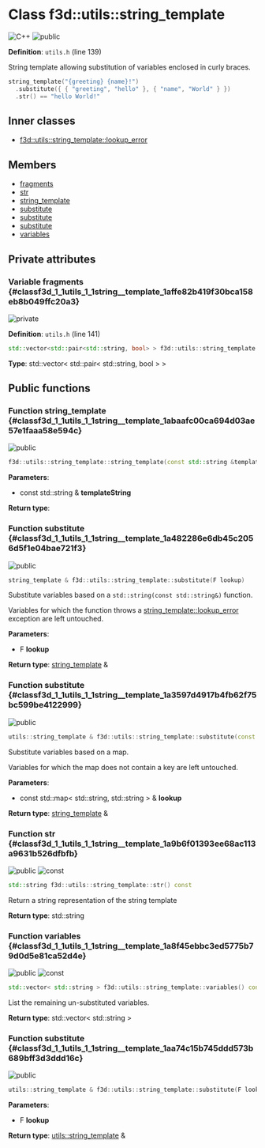 # Class f3d::utils::string_template

![][C++]
![][public]

**Definition**: `utils.h` (line 139)



String template allowing substitution of variables enclosed in curly braces. 
```cpp
string_template("{greeting} {name}!")
  .substitute({ { "greeting", "hello" }, { "name", "World" } })
  .str() == "hello World!"
```

## Inner classes

* [f3d::utils::string\_template::lookup\_error](structf3d_1_1utils_1_1string__template_1_1lookup__error.md)

## Members

* [fragments](classf3d_1_1utils_1_1string__template.md#classf3d_1_1utils_1_1string__template_1affe82b419f30bca158eb8b049ffc20a3)
* [str](classf3d_1_1utils_1_1string__template.md#classf3d_1_1utils_1_1string__template_1a9b6f01393ee68ac113a9631b526dfbfb)
* [string\_template](classf3d_1_1utils_1_1string__template.md#classf3d_1_1utils_1_1string__template_1abaafc00ca694d03ae57e1faaa58e594c)
* [substitute](classf3d_1_1utils_1_1string__template.md#classf3d_1_1utils_1_1string__template_1a482286e6db45c2056d5f1e04bae721f3)
* [substitute](classf3d_1_1utils_1_1string__template.md#classf3d_1_1utils_1_1string__template_1a3597d4917b4fb62f75bc599be4122999)
* [substitute](classf3d_1_1utils_1_1string__template.md#classf3d_1_1utils_1_1string__template_1aa74c15b745ddd573b689bff3d3ddd16c)
* [variables](classf3d_1_1utils_1_1string__template.md#classf3d_1_1utils_1_1string__template_1a8f45ebbc3ed5775b79d0d5e81ca52d4e)

## Private attributes

### Variable fragments {#classf3d_1_1utils_1_1string__template_1affe82b419f30bca158eb8b049ffc20a3}

![][private]

**Definition**: `utils.h` (line 141)


```cpp
std::vector<std::pair<std::string, bool> > f3d::utils::string_template::fragments
```








**Type**: std::vector< std::pair< std::string, bool > >



## Public functions

### Function string\_template {#classf3d_1_1utils_1_1string__template_1abaafc00ca694d03ae57e1faaa58e594c}

![][public]


```cpp
f3d::utils::string_template::string_template(const std::string &templateString)
```








**Parameters**:

* const std::string & **templateString**

**Return type**: 



### Function substitute {#classf3d_1_1utils_1_1string__template_1a482286e6db45c2056d5f1e04bae721f3}

![][public]


```cpp
string_template & f3d::utils::string_template::substitute(F lookup)
```




Substitute variables based on a `std::string(const std::string&)` function.





Variables for which the function throws a [string\_template::lookup\_error](structf3d_1_1utils_1_1string__template_1_1lookup__error.md) exception are left untouched.



**Parameters**:

* F **lookup**

**Return type**: [string\_template](classf3d_1_1utils_1_1string__template.md) &



### Function substitute {#classf3d_1_1utils_1_1string__template_1a3597d4917b4fb62f75bc599be4122999}

![][public]


```cpp
utils::string_template & f3d::utils::string_template::substitute(const std::map< std::string, std::string > &lookup)
```




Substitute variables based on a map.





Variables for which the map does not contain a key are left untouched.



**Parameters**:

* const std::map< std::string, std::string > & **lookup**

**Return type**: [string\_template](classf3d_1_1utils_1_1string__template.md) &



### Function str {#classf3d_1_1utils_1_1string__template_1a9b6f01393ee68ac113a9631b526dfbfb}

![][public]
![][const]


```cpp
std::string f3d::utils::string_template::str() const
```




Return a string representation of the string template



**Return type**: std::string



### Function variables {#classf3d_1_1utils_1_1string__template_1a8f45ebbc3ed5775b79d0d5e81ca52d4e}

![][public]
![][const]


```cpp
std::vector< std::string > f3d::utils::string_template::variables() const
```




List the remaining un-substituted variables.



**Return type**: std::vector< std::string >



### Function substitute {#classf3d_1_1utils_1_1string__template_1aa74c15b745ddd573b689bff3d3ddd16c}

![][public]


```cpp
utils::string_template & f3d::utils::string_template::substitute(F lookup)
```








**Parameters**:

* F **lookup**

**Return type**: [utils::string\_template](classf3d_1_1utils_1_1string__template.md) &





[public]: https://img.shields.io/badge/-public-brightgreen (public)
[C++]: https://img.shields.io/badge/language-C%2B%2B-blue (C++)
[const]: https://img.shields.io/badge/-const-lightblue (const)
[protected]: https://img.shields.io/badge/-protected-yellow (protected)
[static]: https://img.shields.io/badge/-static-lightgrey (static)
[private]: https://img.shields.io/badge/-private-red (private)